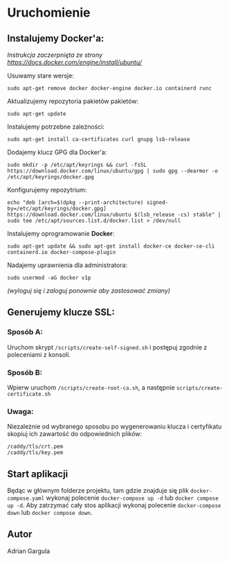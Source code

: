 # Uruchomienie




## Instalujemy Docker'a:

_Instrukcja zaczerpnięta ze strony https://docs.docker.com/engine/install/ubuntu/_

Usuwamy stare wersje:

```
sudo apt-get remove docker docker-engine docker.io containerd runc
```

Aktualizujemy repozytoria pakietów pakietów:

```
sudo apt-get update
```

Instalujemy potrzebne zależności:

```
sudo apt-get install ca-certificates curl gnupg lsb-release
```

Dodajemy klucz GPG dla Docker'a:

```
sudo mkdir -p /etc/apt/keyrings && curl -fsSL https://download.docker.com/linux/ubuntu/gpg | sudo gpg --dearmor -o /etc/apt/keyrings/docker.gpg
```

Konfigurujemy repozytrium:

```
echo "deb [arch=$(dpkg --print-architecture) signed-by=/etc/apt/keyrings/docker.gpg] https://download.docker.com/linux/ubuntu $(lsb_release -cs) stable" | sudo tee /etc/apt/sources.list.d/docker.list > /dev/null
```

Instalujemy oprogramowanie **Docker**:

```
sudo apt-get update && sudo apt-get install docker-ce docker-ce-cli containerd.io docker-compose-plugin
```

Nadajemy uprawnienia dla administratora:

```
sudo usermod -aG docker v1p
```

_(wyloguj się i zaloguj ponownie aby zastosować zmiany)_



## Generujemy klucze SSL:

### Sposób A:

Uruchom skrypt `/scripts/create-self-signed.sh` i postępuj zgodnie z poleceniami z konsoli.

### Sposób B:

Wpierw uruchom `/scripts/create-root-ca.sh`, a następnie `scripts/create-certificate.sh`

### Uwaga:

Niezależnie od wybranego sposobu po wygenerowaniu klucza i certyfikatu skopiuj ich zawartość do odpowiednich plików:

```
/caddy/tls/crt.pem
/caddy/tls/key.pem
```



## Start aplikacji

Będąc w głównym folderze projektu, tam gdzie znajduje się plik `docker-compose.yaml` wykonaj polecenie `docker-compose up -d` lub `docker compose up -d`. Aby zatrzymać cały stos aplikacji wykonaj polecenie `docker-compose down` lub `docker compose down`.



## Autor

Adrian Gargula